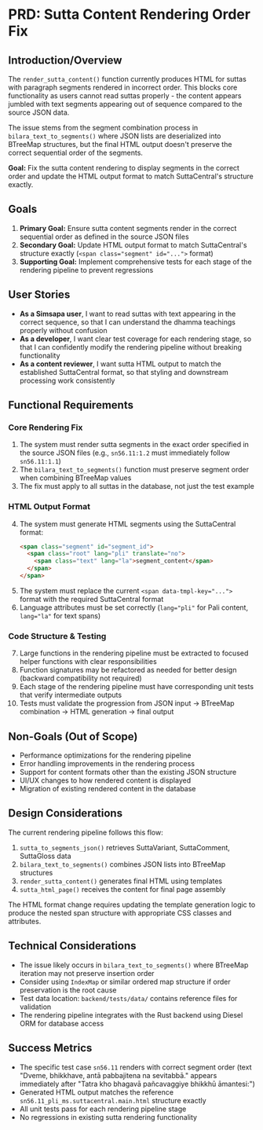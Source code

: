 # PRD: Sutta Content Rendering Order Fix

## Introduction/Overview

The `render_sutta_content()` function currently produces HTML for suttas with paragraph segments rendered in incorrect order. This blocks core functionality as users cannot read suttas properly - the content appears jumbled with text segments appearing out of sequence compared to the source JSON data. 

The issue stems from the segment combination process in `bilara_text_to_segments()` where JSON lists are deserialized into BTreeMap structures, but the final HTML output doesn't preserve the correct sequential order of the segments.

**Goal:** Fix the sutta content rendering to display segments in the correct order and update the HTML output format to match SuttaCentral's structure exactly.

## Goals

1. **Primary Goal:** Ensure sutta content segments render in the correct sequential order as defined in the source JSON files
2. **Secondary Goal:** Update HTML output format to match SuttaCentral's structure exactly (`<span class="segment" id="...">` format)
3. **Supporting Goal:** Implement comprehensive tests for each stage of the rendering pipeline to prevent regressions

## User Stories

- **As a Simsapa user**, I want to read suttas with text appearing in the correct sequence, so that I can understand the dhamma teachings properly without confusion
- **As a developer**, I want clear test coverage for each rendering stage, so that I can confidently modify the rendering pipeline without breaking functionality
- **As a content reviewer**, I want sutta HTML output to match the established SuttaCentral format, so that styling and downstream processing work consistently

## Functional Requirements

### Core Rendering Fix
1. The system must render sutta segments in the exact order specified in the source JSON files (e.g., `sn56.11:1.2` must immediately follow `sn56.11:1.1`)
2. The `bilara_text_to_segments()` function must preserve segment order when combining BTreeMap values
3. The fix must apply to all suttas in the database, not just the test example

### HTML Output Format
4. The system must generate HTML segments using the SuttaCentral format:
   ```html
   <span class="segment" id="segment_id">
     <span class="root" lang="pli" translate="no">
       <span class="text" lang="la">segment_content</span>
     </span>
   </span>
   ```
5. The system must replace the current `<span data-tmpl-key="...">` format with the required SuttaCentral format
6. Language attributes must be set correctly (`lang="pli"` for Pali content, `lang="la"` for text spans)

### Code Structure & Testing
7. Large functions in the rendering pipeline must be extracted to focused helper functions with clear responsibilities
8. Function signatures may be refactored as needed for better design (backward compatibility not required)
9. Each stage of the rendering pipeline must have corresponding unit tests that verify intermediate outputs
10. Tests must validate the progression from JSON input → BTreeMap combination → HTML generation → final output

## Non-Goals (Out of Scope)

- Performance optimizations for the rendering pipeline
- Error handling improvements in the rendering process  
- Support for content formats other than the existing JSON structure
- UI/UX changes to how rendered content is displayed
- Migration of existing rendered content in the database

## Design Considerations

The current rendering pipeline follows this flow:
1. `sutta_to_segments_json()` retrieves SuttaVariant, SuttaComment, SuttaGloss data
2. `bilara_text_to_segments()` combines JSON lists into BTreeMap structures
3. `render_sutta_content()` generates final HTML using templates
4. `sutta_html_page()` receives the content for final page assembly

The HTML format change requires updating the template generation logic to produce the nested span structure with appropriate CSS classes and attributes.

## Technical Considerations

- The issue likely occurs in `bilara_text_to_segments()` where BTreeMap iteration may not preserve insertion order
- Consider using `IndexMap` or similar ordered map structure if order preservation is the root cause
- Test data location: `backend/tests/data/` contains reference files for validation
- The rendering pipeline integrates with the Rust backend using Diesel ORM for database access

## Success Metrics

- The specific test case `sn56.11` renders with correct segment order (text "Dveme, bhikkhave, antā pabbajitena na sevitabbā." appears immediately after "Tatra kho bhagavā pañcavaggiye bhikkhū āmantesi:")
- Generated HTML output matches the reference `sn56.11_pli_ms.suttacentral.main.html` structure exactly
- All unit tests pass for each rendering pipeline stage
- No regressions in existing sutta rendering functionality
